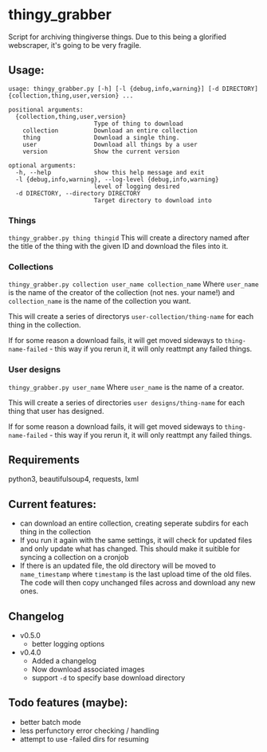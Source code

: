 # thingy_grabber
Script for archiving thingiverse things. Due to this being a glorified webscraper, it's going to be very fragile.

## Usage:
````
usage: thingy_grabber.py [-h] [-l {debug,info,warning}] [-d DIRECTORY] {collection,thing,user,version} ...

positional arguments:
  {collection,thing,user,version}
                        Type of thing to download
    collection          Download an entire collection
    thing               Download a single thing.
    user                Download all things by a user
    version             Show the current version

optional arguments:
  -h, --help            show this help message and exit
  -l {debug,info,warning}, --log-level {debug,info,warning}
                        level of logging desired
  -d DIRECTORY, --directory DIRECTORY
                        Target directory to download into
````

### Things
`thingy_grabber.py thing thingid`
This will create a directory named after the title of the thing with the given ID and download the files into it.

### Collections
`thingy_grabber.py collection user_name collection_name`
Where `user_name` is the name of the creator of the collection (not nes. your name!) and `collection_name` is the name of the collection you want.

This will create a series of directorys `user-collection/thing-name` for each thing in the collection.

If for some reason a download fails, it will get moved sideways to `thing-name-failed` - this way if you rerun it, it will only reattmpt any failed things.

### User designs
`thingy_grabber.py user_name`
Where `user_name` is the name of a creator.

This will create a series of directories `user designs/thing-name` for each thing that user has designed.

If for some reason a download fails, it will get moved sideways to `thing-name-failed` - this way if you rerun it, it will only reattmpt any failed things.

## Requirements
python3, beautifulsoup4, requests, lxml

## Current features:
- can download an entire collection, creating seperate subdirs for each thing in the collection
- If you run it again with the same settings, it will check for updated files and only update what has changed. This should make it suitible for syncing a collection on a cronjob
- If there is an updated file, the old directory will be moved to `name_timestamp` where `timestamp` is the last upload time of the old files. The code will then copy unchanged files across and download any new ones.

## Changelog
* v0.5.0
  - better logging options
* v0.4.0
  - Added a changelog
  - Now download associated images
  - support `-d` to specify base download directory 

## Todo features (maybe):
- better batch mode
- less perfunctory error checking / handling
- attempt to use -failed dirs for resuming

